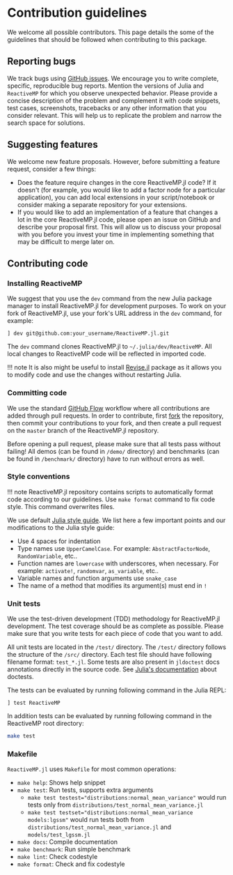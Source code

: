 # Contribution guidelines

We welcome all possible contributors. This page details the some of the guidelines that should be followed when contributing to this package.

## Reporting bugs

We track bugs using [GitHub issues](https://github.com/biaslab/ReactiveMP.jl/issues). We encourage you to write complete, specific, reproducible bug reports. Mention the versions of Julia and `ReactiveMP` for which you observe unexpected behavior. Please provide a concise description of the problem and complement it with code snippets, test cases, screenshots, tracebacks or any other information that you consider relevant. This will help us to replicate the problem and narrow the search space for solutions.

## Suggesting features

We welcome new feature proposals. However, before submitting a feature request, consider a few things:

- Does the feature require changes in the core ReactiveMP.jl code? If it doesn't (for example, you would like to add a factor node for a particular application), you can add local extensions in your script/notebook or consider making a separate repository for your extensions.
- If you would like to add an implementation of a feature that changes a lot in the core ReactiveMP.jl code, please open an issue on GitHub and describe your proposal first. This will allow us to discuss your proposal with you before you invest your time in implementing something that may be difficult to merge later on.

## Contributing code

### Installing ReactiveMP

We suggest that you use the `dev` command from the new Julia package manager to
install ReactiveMP.jl for development purposes. To work on your fork of ReactiveMP.jl, use your fork's URL address in the `dev` command, for example:

```
] dev git@github.com:your_username/ReactiveMP.jl.git
```

The `dev` command clones ReactiveMP.jl to `~/.julia/dev/ReactiveMP`. All local
changes to ReactiveMP code will be reflected in imported code.

!!! note
    It is also might be useful to install [Revise.jl](https://github.com/timholy/Revise.jl) package as it allows you to modify code and use the changes without restarting Julia.

### Committing code

We use the standard [GitHub Flow](https://guides.github.com/introduction/flow/) workflow where all contributions are added through pull requests. In order to contribute, first [fork](https://guides.github.com/activities/forking/) the repository, then commit your contributions to your fork, and then create a pull request on the `master` branch of the ReactiveMP.jl repository.

Before opening a pull request, please make sure that all tests pass without
failing! All demos (can be found in `/demo/` directory) and benchmarks (can be found in `/benchmark/` directory) have to run without errors as well.

### Style conventions

!!! note
    ReactiveMP.jl repository contains scripts to automatically format code according to our guidelines. Use `make format` command to fix code style. This command overwrites files.

We use default [Julia style guide](https://docs.julialang.org/en/v1/manual/style-guide/index.html). We list here a few important points and our modifications to the Julia style guide:

- Use 4 spaces for indentation
- Type names use `UpperCamelCase`. For example: `AbstractFactorNode`, `RandomVariable`, etc..
- Function names are `lowercase` with underscores, when necessary. For example: `activate!`, `randomvar`, `as_variable`, etc..
- Variable names and function arguments use `snake_case`
- The name of a method that modifies its argument(s) must end in `!`

### Unit tests

We use the test-driven development (TDD) methodology for ReactiveMP.jl development. The test coverage should be as complete as possible. Please make sure that you write tests for each piece of code that you want to add.

All unit tests are located in the `/test/` directory. The `/test/` directory follows the structure of the `/src/` directory. Each test file should have following filename format: `test_*.jl`. Some tests are also present in `jldoctest` docs annotations directly in the source code.
See [Julia's documentation](https://docs.julialang.org/en/v1/manual/documentation/index.html) about doctests.

The tests can be evaluated by running following command in the Julia REPL:

```
] test ReactiveMP
```

In addition tests can be evaluated by running following command in the ReactiveMP root directory:

```bash
make test
```

### Makefile

`ReactiveMP.jl` uses `Makefile` for most common operations:

- `make help`: Shows help snippet
- `make test`: Run tests, supports extra arguments
  - `make test testest="distributions:normal_mean_variance"` would run tests only from `distributions/test_normal_mean_variance.jl`
  - `make test testset="distributions:normal_mean_variance models:lgssm"` would run tests both from `distributions/test_normal_mean_variance.jl` and `models/test_lgssm.jl`
- `make docs`: Compile documentation
- `make benchmark`: Run simple benchmark
- `make lint`: Check codestyle
- `make format`: Check and fix codestyle 